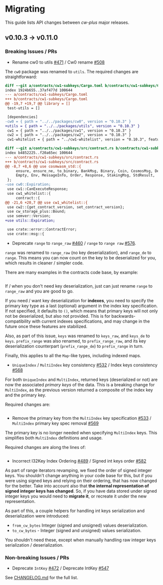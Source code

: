 # Migrating

This guide lists API changes between *cw-plus* major releases.

## v0.10.3 -> v0.11.0

### Breaking Issues / PRs

- Rename cw0 to utils [\#471](https://github.com/CosmWasm/cw-plus/issues/471) / Cw0 rename [\#508](https://github.com/CosmWasm/cw-plus/pull/508)

The `cw0` package was renamed to `utils`. The required changes are straightforward:

```diff
diff --git a/contracts/cw1-subkeys/Cargo.toml b/contracts/cw1-subkeys/Cargo.toml
index 1924b655..37af477d 100644
--- a/contracts/cw1-subkeys/Cargo.toml
+++ b/contracts/cw1-subkeys/Cargo.toml
@@ -19,7 +19,7 @@ library = []
 test-utils = []

 [dependencies]
-cw0 = { path = "../../packages/cw0", version = "0.10.3" }
+utils = { path = "../../packages/utils", version = "0.10.3" }
 cw1 = { path = "../../packages/cw1", version = "0.10.3" }
 cw2 = { path = "../../packages/cw2", version = "0.10.3" }
 cw1-whitelist = { path = "../cw1-whitelist", version = "0.10.3", features = ["library"] }
```

```diff
diff --git a/contracts/cw1-subkeys/src/contract.rs b/contracts/cw1-subkeys/src/contract.rs
index b4852225..f20a65ec 100644
--- a/contracts/cw1-subkeys/src/contract.rs
+++ b/contracts/cw1-subkeys/src/contract.rs
@@ -8,7 +8,6 @@ use cosmwasm_std::{
     ensure, ensure_ne, to_binary, BankMsg, Binary, Coin, CosmosMsg, Deps, DepsMut, DistributionMsg,
     Empty, Env, MessageInfo, Order, Response, StakingMsg, StdResult,
 };
-use cw0::Expiration;
 use cw1::CanExecuteResponse;
 use cw1_whitelist::{
     contract::{
@@ -21,6 +20,7 @@ use cw1_whitelist::{
 use cw2::{get_contract_version, set_contract_version};
 use cw_storage_plus::Bound;
 use semver::Version;
+use utils::Expiration;

 use crate::error::ContractError;
 use crate::msg::{
```

- Deprecate `range` to `range_raw` [\#460](https://github.com/CosmWasm/cw-plus/issues/460) /
`range` to `range raw` [\#576](https://github.com/CosmWasm/cw-plus/pull/576).

`range` was renamed to `range_raw` (no key deserialization), and `range_de` to `range`. This means you can now count
on the key to be deserialized for you, which results in cleaner / simpler code.

There are many examples in the contracts code base, by example:
```diff

```

If / when you don't need key deserialization, just can just rename `range` to `range_raw` and you are good to go.

If you need / want key deserialization for **indexes**, you need to specify the primary key type as a last (optional)
argument in the index key specification. If not specified, it defaults to `()`, which means that primary keys will
not only not be deserialized, but also not provided. This is for backwards-compatibility with current indexes
specifications, and may change in the future once these features are stabilized.

Also, as part of this issue, `keys` was renamed to `keys_raw`, and `keys_de` to `keys`. `prefix_range` was also renamed,
to `prefix_range_raw`, and its key deserialization counterpart (`prefix_range_de`) to `prefix_range` in turn.

Finally, this applies to all the `Map`-like types, including indexed maps.

- `UniqueIndex` / `MultiIndex` key consistency [\#532](https://github.com/CosmWasm/cw-plus/issues/532) /
Index keys consistency [\#568](https://github.com/CosmWasm/cw-plus/pull/568)

For both `UniqueIndex` and `MultiIndex`, returned keys (deserialized or not) are now the associated *primary keys* of
the data. This is a breaking change for `MultiIndex`, as the previous version returned a composite of the index key and
the primary key.

Required changes are:
```diff
```

- Remove the primary key from the `MultiIndex` key specification [\#533](https://github.com/CosmWasm/cw-plus/issues/533) /
`MultiIndex` primary key spec removal [\#569](https://github.com/CosmWasm/cw-plus/pull/569)

The primary key is no longer needed when specifying `MultiIndex` keys. This simplifies both `MultiIndex` definitions
and usage.

Required changes are along the lines of:
```diff
```

- Incorrect I32Key Index Ordering [\#489](https://github.com/CosmWasm/cw-plus/issues/489) /
Signed int keys order [\#582](https://github.com/CosmWasm/cw-plus/pull/582)

As part of range iterators revamping, we fixed the order of signed integer keys. You shouldn't change anything in your
code base for this, but if you were using signed keys and relying on their ordering, that has now changed for the better.
Take into account also that **the internal representation of signed integer keys has changed**. So, if you
have data stored under signed integer keys you would need to **migrate it**, or recreate it under the new representation.

As part of this, a couple helpers for handling int keys serialization and deserialization were introduced:
 - `from_cw_bytes` Integer (signed and unsigned) values deserialization.
 - `to_cw_bytes` - Integer (signed and unsigned) values serialization.

You shouldn't need these, except when manually handling raw integer keys serialization / deserialization.

### Non-breaking Issues / PRs

- Deprecate `IntKey` [\#472](https://github.com/CosmWasm/cw-plus/issues/472) /
Deprecate IntKey [\#547](https://github.com/CosmWasm/cw-plus/pull/547)

See [CHANGELOG.md](CHANGELOG.md) for the full list.
